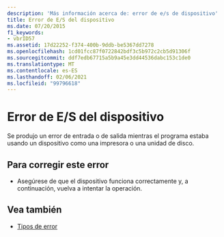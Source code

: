 ```yaml
---
description: 'Más información acerca de: error de e/s de dispositivo'
title: Error de E/S del dispositivo
ms.date: 07/20/2015
f1_keywords:
- vbrID57
ms.assetid: 17d22252-f374-400b-9ddb-be5367dd7278
ms.openlocfilehash: 1cd01fcc87f0722842bdf3c5b972c2cb5d91306f
ms.sourcegitcommit: ddf7edb67715a5b9a45e3dd44536dabc153c1de0
ms.translationtype: MT
ms.contentlocale: es-ES
ms.lasthandoff: 02/06/2021
ms.locfileid: "99796618"
---
```

# <a name="device-io-error"></a>Error de E/S del dispositivo

Se produjo un error de entrada o de salida mientras el programa estaba usando un dispositivo como una impresora o una unidad de disco.  
  
## <a name="to-correct-this-error"></a>Para corregir este error  
  
- Asegúrese de que el dispositivo funciona correctamente y, a continuación, vuelva a intentar la operación.  
  
## <a name="see-also"></a>Vea también

- [Tipos de error](../../programming-guide/language-features/error-types.md)

